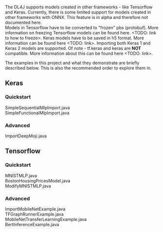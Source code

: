 The DL4J supports models created in other frameworks - like Tensorflow and Keras. Currently, there is some limited support for models created in other frameworks with ONNX. This feature is in alpha and therefore not documented here.  
Models in Tensorflow have to be converted to "frozen" pbs (protobuf). More information on freezing Tensorflow models can be found here. <TODO: link to how to freeze>. Keras models have to be saved in h5 format. More information can be found here <TODO: link>. Importing both Keras 1 and Keras 2 models are supported. Of note - tf.keras and keras are **NOT** compatible. More information about this can be found here <TODO: link>.

The examples in this project and what they demonstrate are briefly described below. This is also the recommended order to explore them in.


## Keras  

### Quickstart  
SimpleSequentialMlpImport.java  
SimpleFunctionalMlpImport.java  

### Advanced  
ImportDeepMoji.java  


## Tensorflow  

### Quickstart  
MNISTMLP.java  
BostonHousingPricesModel.java  
ModifyMNISTMLP.java  

### Advanced  
ImportMobileNetExample.java  
TFGraphRunnerExample.java  
MobileNetTransferLearningExample.java  
BertInferenceExample.java  


